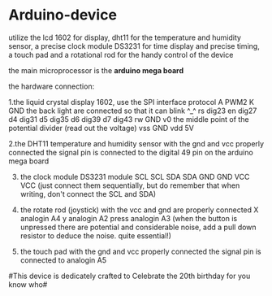 # Arduino-device
utilize the lcd 1602 for display, dht11 for the temperature and humidity sensor, a precise clock module DS3231 for time display and precise timing, a touch pad and a rotational rod for the handy control of the device

the main microprocessor is the **arduino mega board**

the hardware connection:

1.the liquid crystal display 1602, use the SPI interface protocol
 A  PWM2
 K  GND      the back light are connected so that it can blink ^_^
 rs  dig23
 en  dig27
 d4  dig31
 d5  dig35
 d6  dig39
 d7  dig43
 rw  GND
 v0  the middle point of the potential divider (read out the voltage)
 vss  GND
 vdd  5V

2.the DHT11 temperature and humidity sensor
 with the gnd and vcc properly connected
 the signal pin is connected to the digital 49 pin on the arduino mega board
 
3. the clock module DS3231 module 
 SCL  SCL
 SDA  SDA
 GND  GND
 VCC  VCC (just connect them sequentially, but do remember that when writing, don't connect the SCL and SDA)
 
4. the rotate rod (joystick)
 with the vcc and gnd are properly connected
 X  analogin A4
 y  analogin A2
 press analogin A3  (when the button is unpressed there are potential and considerable noise, add a pull down resistor to deduce the noise. quite essential!)
 
5. the touch pad
 with the gnd and vcc properly connected
 the signal pin is connected to analogin A5
 
#This device is dedicately crafted to Celebrate the 20th birthday for you know who#
